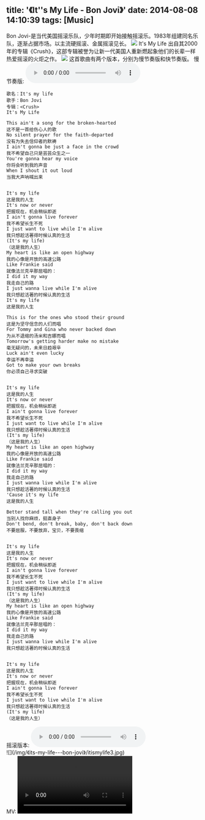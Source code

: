 title: '《It''s My Life - Bon Jovi》'
date: 2014-08-08 14:10:39
tags: [Music]
---

Bon Jovi-是当代美国摇滚乐队，少年时期即开始接触摇滚乐。1983年组建同名乐队，逐渐占据市场。以主流硬摇滚、金属摇滚见长。
![](/img/《its-my-life---bon-jovi》/bonjovi.jpg)
It's My Life 出自其2000年的专辑《Crush》，这部专辑被誉为让新一代美国人重新燃起象他们的长辈一样热爱摇滚的火炬之作。
![](/img/《its-my-life---bon-jovi》/itismylife.jpg)
这首歌曲有两个版本，分别为慢节奏版和快节奏版。
慢节奏版:
<audio controls="controls" src="/img/《its-my-life---bon-jovi》/manban.mp3" />
歌词及翻译：
```
歌名：It's my life
歌手：Bon Jovi
专辑：<Crush>
It's My Life 

This ain't a song for the broken-hearted 
这不是一首给伤心人的歌 
No silent prayer for the faith-departed 
没有为失去信仰者的默祷 
I ain't gonna be just a face in the crowd 
我不希望自己只是芸芸众生之一 
You're gonna hear my voice 
你将会听到我的声音 
When I shout it out loud 
当我大声呐喊出来 


It's my life 
这是我的人生 
It's now or never 
把握现在，机会稍纵即逝 
I ain't gonna live forever 
我不希望长生不死 
I just want to live while I'm alive 
我只想趁活著得时候认真的生活 
(It's my life) 
（这是我的人生） 
My heart is like an open highway 
我的心像是开放的高速公路 
Like Frankie said 
就像法兰克辛那屈唱的： 
I did it my way 
我走自己的路 
I just wanna live while I'm alive 
我只想趁活著的时候认真的生活 
It's my life 
这是我的人生 

This is for the ones who stood their ground 
这是为坚守信念的人们而唱 
For Tommy and Gina who never backed down 
为从不退缩的汤米和吉娜而唱 
Tomorrow's getting harder make no mistake 
毫无疑问的，未来日趋艰辛 
Luck ain't even lucky 
幸运不再幸运 
Got to make your own breaks 
你必须自己寻求突破 


It's my life 
这是我的人生 
It's now or never 
把握现在，机会稍纵即逝 
I ain't gonna live forever 
我不希望长生不死 
I just want to live while I'm alive 
我只想趁活著得时候认真的生活 
(It's my life) 
（这是我的人生） 
My heart is like an open highway 
我的心像是开放的高速公路 
Like Frankie said 
就像法兰克辛那屈唱的： 
I did it my way 
我走自己的路 
I just wanna live while I'm alive 
我只想趁活著的时候认真的生活 
'Cause it's my life 
这是我的人生 

Better stand tall when they're calling you out 
当别人找你麻烦，挺直身子 
Don't bend, don't break, baby, don't back down 
不要屈服，不要放弃，宝贝，不要畏缩 


It's my life 
这是我的人生 
It's now or never 
把握现在，机会稍纵即逝 
I ain't gonna live forever 
我不希望长生不死 
I just want to live while I'm alive 
我只想趁活著得时候认真的生活 
(It's my life) 
（这是我的人生） 
My heart is like an open highway 
我的心像是开放的高速公路 
Like Frankie said 
就像法兰克辛那屈唱的： 
I did it my way 
我走自己的路 
I just wanna live while I'm alive 
我只想趁活著的时候认真的生活 


It's my life 
这是我的人生 
It's now or never 
把握现在，机会稍纵即逝 
I ain't gonna live forever 
我不希望长生不死 
I just want to live while I'm alive 
我只想趁活著得时候认真的生活 
(It's my life) 
（这是我的人生）
```

<div>
摇滚版本:
<audio controls="controls" src="/img/《its-my-life---bon-jovi》/yaogunban.mp3" />
</div>
![](/img/《its-my-life---bon-jovi》/itismylife3.jpg)
<div>
MV:
<video controls="controls" src="/img/《its-my-life---bon-jovi》/4.mp4" />
</div>
